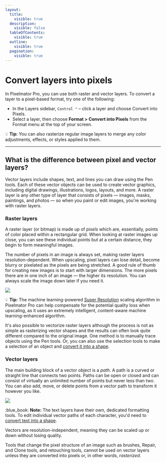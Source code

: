 ```yaml
---
layout:
  title:
    visible: true
  description:
    visible: false
  tableOfContents:
    visible: true
  outline:
    visible: true
  pagination:
    visible: true
---
```


# Convert layers into pixels

In Pixelmator Pro, you can use both raster and vector layers. To convert a layer to a pixel-based format, try one of the following:

* In the Layers sidebar, `Control ⌃` – click a layer and choose Convert into Pixels.
* Select a layer, then choose **Format > Convert into Pixels** from the Format menu at the top of your screen.

:bulb: **Tip:** You can also rasterize regular image layers to merge any color adjustments, effects, or styles applied to them.

***

## What is the difference between pixel and vector layers?

Vector layers include shapes, text, and lines you can draw using the Pen tools. Each of these vector objects can be used to create vector graphics, including digital drawings, illustrations, logos, layouts, and more. A raster layer is any other type of layer that consists of pixels — images, masks, paintings, and photos — so when you paint or edit images, you're working with raster layers.

### Raster layers

A raster layer (or bitmap) is made up of _pixels_ which are, essentially, points of color placed within a rectangular grid. When looking at raster images up close, you can see these individual points but at a certain distance, they begin to form meaningful images.

The number of pixels in an image is always set, making raster layers resolution-dependent. When upscaling, pixel layers can lose detail, become blurry or pixelated as the pixels are being stretched. A good rule of thumb for creating new images is to start with larger dimensions. The more pixels there are in one inch of an image — the higher its resolution. You can always scale the image down later if you need it.

![](https://help.pixelmator.com/pixelmator-pro/3.5/assets/English/1655726218000.jpeg)

:bulb: **Tip:** The machine learning-powered [Super Resolution](../automatically-edit-images/automatically-increase-image-resolution.md) scaling algorithm in Pixelmator Pro can help compensate for the potential quality loss when upscaling, as it uses an extremely intelligent, content-aware machine learning-enhanced algorithm.

It's also possible to vectorize raster layers although the process is not as simple as rasterizing vector shapes and the results can often look quite different compared to the original image. One method is to manually trace objects using the Pen tools. Or, you can also use the selection tools to make a selection of an object and [convert it into a shape](../make-selections/convert-selections-into-shapes.md).

### Vector layers

The main building block of a vector object is a _path_. A path is a curved or straight line that connects two points. Paths can be open or closed and can consist of virtually an unlimited number of points but never less than two. You can also add, move, or delete points from a vector path to transform it however you like.

![](https://help.pixelmator.com/pixelmator-pro/3.5/assets/English/1655726202000.jpeg)

:blue\_book: **Note:** The text layers have their own, dedicated formatting tools. To edit individual vector paths of each character, you'd need to [convert text into a shape](../use-the-type-tool/convert-text-into-a-shape-or-pixel-layer.md).

Vectors are resolution-independent, meaning they can be scaled up or down without losing quality.

Tools that change the pixel structure of an image such as brushes, Repair, and Clone tools, and retouching tools, cannot be used on vector layers unless they are converted into pixels or, in other words, _rasterized_.
